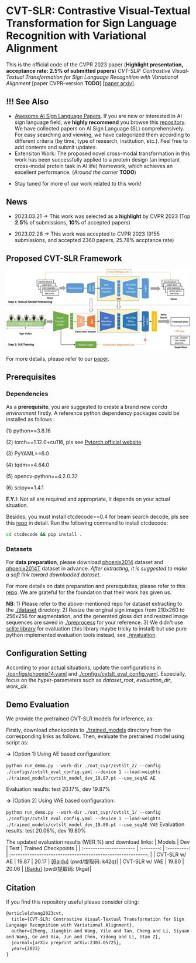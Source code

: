 # CVT-SLR: Contrastive Visual-Textual Transformation for Sign Language Recognition with Variational Alignment

This is the official code of the CVPR 2023 paper (**Highlight presentation, acceptance rate: 2.5% of submitted papers**) *CVT-SLR: Contrastive Visual-Textual Transformation for Sign Language Recognition with Variational Alignment* [paper CVPR-version **TODO**] [[paper arxiv]](https://arxiv.org/abs/2303.05725).


## !!! See Also
-  [Awesome AI Sign Language Papers](https://github.com/binbinjiang/SL_Papers). 
If you are new or interested in AI sign language field, we **highly recommend** you browse this [repository](https://github.com/binbinjiang/SL_Papers). We have collected papers on AI Sign Language (SL) comprehensively. For easy searching and viewing, we have categorized them according to different criteria (by time, type of research, institution, etc.). Feel free to add contents and submit updates.
- Extensiton Work: The proposed novel cross-modal transformation in this work has been successfully applied to a protein design (an impotant cross-modal protein task in AI life) framework, which achieves an excellent performance. (*Around the corner* **TODO**) 
<!-- Please refer to this [repo]() and [paper]() -->
- Stay tuned for more of our work related to this work!

## News
- 2023.03.21 -> This work was selected as a **highlight** by CVPR 2023 (Top **2.5%** of submissions, **10%** of accepted papers)

- 2023.02.28 -> This work was accepted to CVPR 2023 (9155 submissions, and accepted 2360 papers, 25.78% accptance rate)


##  Proposed CVT-SLR Framework

<img src=".\imgs\framework.jpg" alt="framework" style="zoom: 80%;" />

For more details, please refer to our [paper](https://arxiv.org/abs/2303.05725).

## Prerequisites
### Dependencies
As a **prerequisite**, you are suggested to create a brand new *conda environment* firstly. A reference python dependency packages could be installed as follows :

 (1) python==3.8.16
 
 (2) torch==1.12.0+cu116, pls see [Pytorch official website](https://pytorch.org/get-started/locally/) 
 
 (3) PyYAML==6.0 
 
 (4) tqdm==4.64.0

 (5) opencv-python==4.2.0.32

 (6) scipy==1.4.1

**F.Y.I**: Not all are required and appropriate, it depends on your actual situation.


Besides, you must install ctcdecode==0.4 for beam search decode, pls see this [repo](https://github.com/parlance/ctcdecode) in detail. Run the following command to install ctcdecode:

```bash
cd ctcdecode && pip install .
```


### Datasets
For **data preparation**, please download [phoenix2014](https://www-i6.informatik.rwth-aachen.de/~koller/RWTH-PHOENIX/) dataset and [phoenix2014T](https://www-i6.informatik.rwth-aachen.de/~koller/RWTH-PHOENIX-2014-T/) dataset in advance. *After extracting, it is suggested to make a soft link toward downloaded dataset*.


For more details on data preparation and prerequisites, please refer to this [repo](https://github.com/ycmin95/VAC_CSLR). We are grateful for the foundation that their work has given us. 

**NB**: 1) Please refer to the above-mentioned repo for dataset extracting to the [./dataset](./dataset) directory. 2) Resize the original sign images from 210x260 to 256x256 for augmentation, and the generated gloss dict and resized image sequences are saved in [./preprocess](./preprocess) for your reference. 3) We didn't use [sclite library](https://github.com/kaldi-asr/kaldi) for evaluation (this library maybe tricky  to install) but use pure python implemented evaluation tools instead, see [./evaluation](./evaluation).


## Configuration Setting
According to your actual situations, update the configurations in [./configs/phoenix14.yaml](./configs/phoenix14.yaml) and [./configs/cvtslt_eval_config.yaml](./configs/cvtslt_eval_config.yaml). Especially, focus on the hyper-parameters such as *dataset_root*, *evaluation_dir*, *work_dir*.


## Demo Evaluation

​We provide the pretrained CVT-SLR models for inference, as:

Firstly, download checkpoints to [./trained_models](./trained_models) directory from the corresponding links as follows. Then, evaluate the pretrained model using script as:

**->** [Option 1] Using AE based configuration:

`python run_demo.py --work-dir ./out_cvpr/cvtslt_2/ --config ./configs/cvtslt_eval_config.yaml --device 1 --load-weights ./trained_models/cvtslt_model_dev_19.87.pt --use_seqAE AE`

Evaluation results: test 20.17%, dev 19.87%


**->** [Option 2] Using VAE based configuration:

`python run_demo.py --work-dir ./out_cvpr/cvtslt_1/ --config ./configs/cvtslt_eval_config.yaml --device 1 --load-weights ./trained_models/cvtslt_model_dev_19.80.pt --use_seqAE VAE`
Evaluation results: test 20.06%, dev 19.80%


The updated evaluation results (WER %) and download links:
| Models                | Dev | Test |                       Trained Checkpoints                       |
| :---------------------- | :--------: | :---------: | :----------------------------------------------------------: |
| CVT-SLR w/ AE     |    19.87    |    20.17     | [[Baidu]](https://pan.baidu.com/s/1AE8L9M3u080L_T5G6Aqsvg?pwd=k42q) (pwd/提取码: k42q)|
| CVT-SLR w/ VAE     |    19.80    |    20.06     | [[Baidu]](https://pan.baidu.com/s/1vF2G07wjX6f-gpxVZgPEOg?pwd=0kga) (pwd/提取码: 0kga)|

## Citation

If you find this repository useful please consider citing:

```
@article{zheng2023cvt,
  title={CVT-SLR: Contrastive Visual-Textual Transformation for Sign Language Recognition with Variational Alignment},
  author={Zheng, Jiangbin and Wang, Yile and Tan, Cheng and Li, Siyuan and Wang, Ge and Xia, Jun and Chen, Yidong and Li, Stan Z},
  journal={arXiv preprint arXiv:2303.05725},
  year={2023}
}
```
